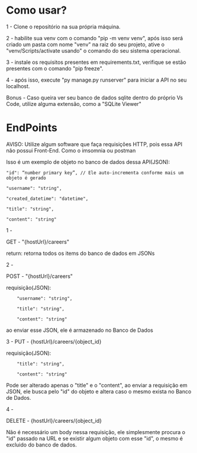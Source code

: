 # Como usar?
1 - Clone o repositório na sua própria máquina.

2 - habilite sua venv com o comando "pip -m venv venv", após isso será criado um pasta com nome "venv" na raiz do seu projeto, ative o "venv/Scripts/activate usando" o comando do seu sistema operacional.

3 - instale os requisitos presentes em requirements.txt, verifique se estão presentes com o comando "pip freeze".

4 - após isso, execute "py manage.py runserver" para iniciar a API no seu localhost.

Bonus - Caso queira ver seu banco de dados sqlite dentro do próprio Vs Code, utilize alguma extensão, como a "SQLite Viewer"


# EndPoints
AVISO: Utilize algum software que faça requisições HTTP, pois essa API não possui Front-End. Como o imsomnia ou postman


Isso é um exemplo de objeto no banco de dados dessa API(JSON):

    
    "id": “number primary key”, // Ele auto-incrementa conforme mais um objeto é gerado
    
    "username": "string",
    
    "created_datetime": "datetime",
   
    "title": "string",
   
    "content": "string"
    


1 - 

GET - "{hostUrl}/careers"

return: retorna todos os items do banco de dados em JSONs



2 - 

POST - "{hostUrl}/careers"

requisição(JSON):


		"username": "string",
  
		"title": "string",
  
		"content": "string"
  

ao enviar esse JSON, ele é armazenado no Banco de Dados



3 -
PUT - {hostUrl}/careers/{object_id}

requisição(JSON): 


		"title": "string",
  
		"content": "string"
  

Pode ser alterado apenas o "title" e o "content", ao enviar a requisição em JSON, ele busca pelo "id" do objeto e altera caso o mesmo exista no Banco de Dados.



4 -

DELETE - {hostUrl}/careers/{object_id}

Não é necessário um body nessa requisição, ele simplesmente procura o "id" passado na URL e se existir algum objeto com esse "id", o mesmo é excluido do banco de dados.

